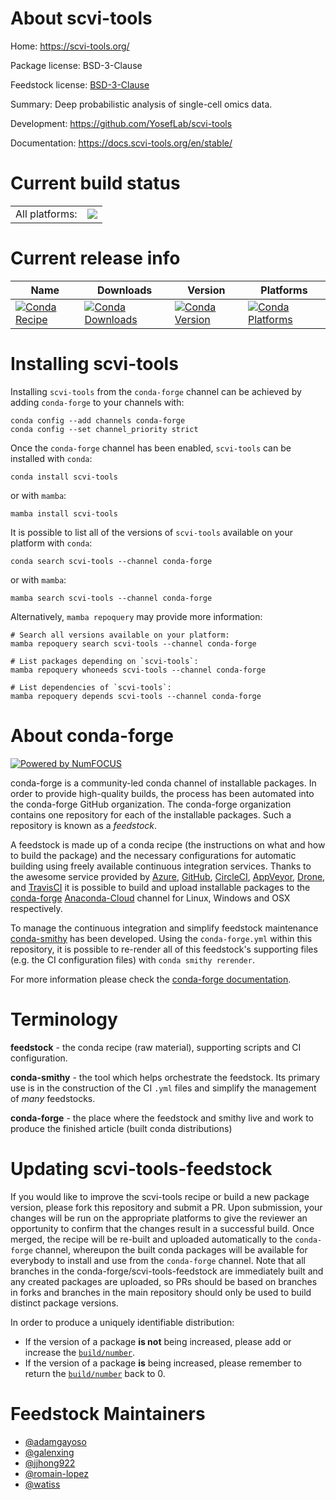 About scvi-tools
================

Home: https://scvi-tools.org/

Package license: BSD-3-Clause

Feedstock license: [BSD-3-Clause](https://github.com/conda-forge/scvi-tools-feedstock/blob/main/LICENSE.txt)

Summary: Deep probabilistic analysis of single-cell omics data.

Development: https://github.com/YosefLab/scvi-tools

Documentation: https://docs.scvi-tools.org/en/stable/

Current build status
====================


<table><tr><td>All platforms:</td>
    <td>
      <a href="https://dev.azure.com/conda-forge/feedstock-builds/_build/latest?definitionId=15257&branchName=main">
        <img src="https://dev.azure.com/conda-forge/feedstock-builds/_apis/build/status/scvi-tools-feedstock?branchName=main">
      </a>
    </td>
  </tr>
</table>

Current release info
====================

| Name | Downloads | Version | Platforms |
| --- | --- | --- | --- |
| [![Conda Recipe](https://img.shields.io/badge/recipe-scvi--tools-green.svg)](https://anaconda.org/conda-forge/scvi-tools) | [![Conda Downloads](https://img.shields.io/conda/dn/conda-forge/scvi-tools.svg)](https://anaconda.org/conda-forge/scvi-tools) | [![Conda Version](https://img.shields.io/conda/vn/conda-forge/scvi-tools.svg)](https://anaconda.org/conda-forge/scvi-tools) | [![Conda Platforms](https://img.shields.io/conda/pn/conda-forge/scvi-tools.svg)](https://anaconda.org/conda-forge/scvi-tools) |

Installing scvi-tools
=====================

Installing `scvi-tools` from the `conda-forge` channel can be achieved by adding `conda-forge` to your channels with:

```
conda config --add channels conda-forge
conda config --set channel_priority strict
```

Once the `conda-forge` channel has been enabled, `scvi-tools` can be installed with `conda`:

```
conda install scvi-tools
```

or with `mamba`:

```
mamba install scvi-tools
```

It is possible to list all of the versions of `scvi-tools` available on your platform with `conda`:

```
conda search scvi-tools --channel conda-forge
```

or with `mamba`:

```
mamba search scvi-tools --channel conda-forge
```

Alternatively, `mamba repoquery` may provide more information:

```
# Search all versions available on your platform:
mamba repoquery search scvi-tools --channel conda-forge

# List packages depending on `scvi-tools`:
mamba repoquery whoneeds scvi-tools --channel conda-forge

# List dependencies of `scvi-tools`:
mamba repoquery depends scvi-tools --channel conda-forge
```


About conda-forge
=================

[![Powered by
NumFOCUS](https://img.shields.io/badge/powered%20by-NumFOCUS-orange.svg?style=flat&colorA=E1523D&colorB=007D8A)](https://numfocus.org)

conda-forge is a community-led conda channel of installable packages.
In order to provide high-quality builds, the process has been automated into the
conda-forge GitHub organization. The conda-forge organization contains one repository
for each of the installable packages. Such a repository is known as a *feedstock*.

A feedstock is made up of a conda recipe (the instructions on what and how to build
the package) and the necessary configurations for automatic building using freely
available continuous integration services. Thanks to the awesome service provided by
[Azure](https://azure.microsoft.com/en-us/services/devops/), [GitHub](https://github.com/),
[CircleCI](https://circleci.com/), [AppVeyor](https://www.appveyor.com/),
[Drone](https://cloud.drone.io/welcome), and [TravisCI](https://travis-ci.com/)
it is possible to build and upload installable packages to the
[conda-forge](https://anaconda.org/conda-forge) [Anaconda-Cloud](https://anaconda.org/)
channel for Linux, Windows and OSX respectively.

To manage the continuous integration and simplify feedstock maintenance
[conda-smithy](https://github.com/conda-forge/conda-smithy) has been developed.
Using the ``conda-forge.yml`` within this repository, it is possible to re-render all of
this feedstock's supporting files (e.g. the CI configuration files) with ``conda smithy rerender``.

For more information please check the [conda-forge documentation](https://conda-forge.org/docs/).

Terminology
===========

**feedstock** - the conda recipe (raw material), supporting scripts and CI configuration.

**conda-smithy** - the tool which helps orchestrate the feedstock.
                   Its primary use is in the construction of the CI ``.yml`` files
                   and simplify the management of *many* feedstocks.

**conda-forge** - the place where the feedstock and smithy live and work to
                  produce the finished article (built conda distributions)


Updating scvi-tools-feedstock
=============================

If you would like to improve the scvi-tools recipe or build a new
package version, please fork this repository and submit a PR. Upon submission,
your changes will be run on the appropriate platforms to give the reviewer an
opportunity to confirm that the changes result in a successful build. Once
merged, the recipe will be re-built and uploaded automatically to the
`conda-forge` channel, whereupon the built conda packages will be available for
everybody to install and use from the `conda-forge` channel.
Note that all branches in the conda-forge/scvi-tools-feedstock are
immediately built and any created packages are uploaded, so PRs should be based
on branches in forks and branches in the main repository should only be used to
build distinct package versions.

In order to produce a uniquely identifiable distribution:
 * If the version of a package **is not** being increased, please add or increase
   the [``build/number``](https://docs.conda.io/projects/conda-build/en/latest/resources/define-metadata.html#build-number-and-string).
 * If the version of a package **is** being increased, please remember to return
   the [``build/number``](https://docs.conda.io/projects/conda-build/en/latest/resources/define-metadata.html#build-number-and-string)
   back to 0.

Feedstock Maintainers
=====================

* [@adamgayoso](https://github.com/adamgayoso/)
* [@galenxing](https://github.com/galenxing/)
* [@jjhong922](https://github.com/jjhong922/)
* [@romain-lopez](https://github.com/romain-lopez/)
* [@watiss](https://github.com/watiss/)

